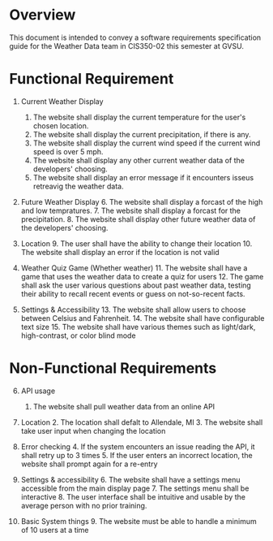 # Overview

This document is intended to convey a software requirements specification guide for the Weather Data team in CIS350-02 this semester at GVSU.

# Functional Requirement

1. Current Weather Display
    1. The website shall display the current temperature for the user's chosen location.
    2. The website shall display the current precipitation, if there is any.
    3. The website shall display the current wind speed if the current wind speed is over 5 mph.
    4. The website shall display any other current weather data of the developers' choosing.
    5. The website shall display an error message if it encounters isseus retreavig the weather data.

2. Future Weather Display
    6. The website shall display a forcast of the high and low tempratures.
    7. The website shall display a forcast for the precipitation. 
    8. The website shall display other future weather data of the developers' choosing.

3. Location
    9. The user shall have the ability to change their location
    10. The website shall display an error if the location is not valid
  
4. Weather Quiz Game (Whether weather)
    11. The website shall have a game that uses the weather data to create a quiz for users
    12. The game shall ask the user various questions about past weather data, testing their ability to recall recent events or guess on not-so-recent facts.
  
5. Settings & Accessibility
    13. The website shall allow users to choose between Celsius and Fahrenheit.
    14. The website shall have configurable text size
    15. The website shall have various themes such as light/dark, high-contrast, or color blind mode 


# Non-Functional Requirements

6. API usage
    1. The website shall pull weather data from an online API

7. Location
    2. The location shall defalt to Allendale, MI
    3. The website shall take user input when changing the location

8. Error checking
    4. If the system encounters an issue reading the API, it shall retry up to 3 times
    5. If the user enters an incorrect location, the website shall prompt again for a re-entry
  
9. Settings & accessibility 
    6. The website shall have a settings menu accessible from the main display page
    7. The settings menu shall be interactive
    8. The user interface shall be intuitive and usable by the average person with no prior training.

10. Basic System things
    9. The website must be able to handle a minimum of 10 users at a time










